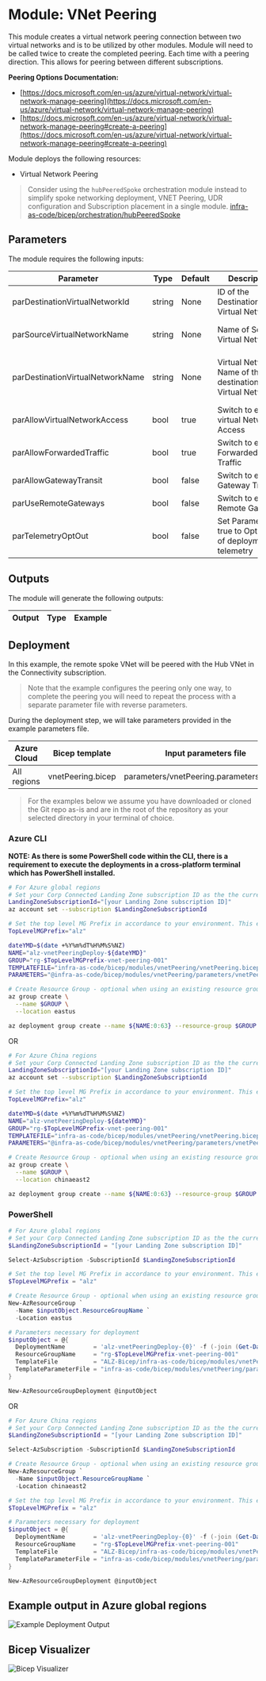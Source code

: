 # Module: VNet Peering

This module creates a virtual network peering connection between two virtual networks and is to be utilized by other modules. Module will need to be called twice to create the completed peering.  Each time with a peering direction. This allows for peering between different subscriptions.

**Peering Options Documentation:**

- [https://docs.microsoft.com/en-us/azure/virtual-network/virtual-network-manage-peering](https://docs.microsoft.com/en-us/azure/virtual-network/virtual-network-manage-peering)
- [https://docs.microsoft.com/en-us/azure/virtual-network/virtual-network-manage-peering#create-a-peering](https://docs.microsoft.com/en-us/azure/virtual-network/virtual-network-manage-peering#create-a-peering)

Module deploys the following resources:

- Virtual Network Peering

> Consider using the `hubPeeredSpoke` orchestration module instead to simplify spoke networking deployment, VNET Peering, UDR configuration and Subscription placement in a single module. [infra-as-code/bicep/orchestration/hubPeeredSpoke](https://github.com/Azure/ALZ-Bicep/tree/main/infra-as-code/bicep/orchestration/hubPeeredSpoke)

## Parameters

The module requires the following inputs:

 | Parameter                        | Type   | Default | Description                                                     | Requirement                                  | Example         |
 | -------------------------------- | ------ | ------- | --------------------------------------------------------------- | -------------------------------------------- | --------------- |
 | parDestinationVirtualNetworkId   | string | None    | ID of the Destination Virtual Network                           | Valid Virtual Network ID                     |
 | parSourceVirtualNetworkName      | string | None    | Name of Source Virtual Network                                  | Valid Azure Region                           | alz-spk-eastus2 |
 | parDestinationVirtualNetworkName | string | None    | Virtual Network Name of the destination/target Virtual Network. | 2-64 char, letters, numbers, and underscores | alz-hub-eastus2 |
 | parAllowVirtualNetworkAccess     | bool   | true    | Switch to enable virtual Network Access                         | None                                         | true            |
 | parAllowForwardedTraffic         | bool   | true    | Switch to enable Forwarded Traffic                              | None                                         | true            |
 | parAllowGatewayTransit           | bool   | false   | Switch to enable Gateway Transit                                | None                                         | false           |
 | parUseRemoteGateways             | bool   | false   | Switch to enable Remote Gateway                                 | None                                         | false           |
 | parTelemetryOptOut               | bool   | false   | Set Parameter to true to Opt-out of deployment telemetry        | None                                         | false           |

## Outputs

The module will generate the following outputs:

| Output | Type | Example |
| ------ | ---- | ------- |

## Deployment

In this example, the remote spoke VNet will be peered with the Hub VNet in the Connectivity subscription.

> Note that the example configures the peering only one way, to complete the peering you will need to repeat the process with a separate parameter file with reverse parameters.

During the deployment step, we will take parameters provided in the example parameters file.

 | Azure Cloud    | Bicep template      | Input parameters file                    |
 | -------------- | ------------------- | ---------------------------------------- |
 | All  regions | vnetPeering.bicep | parameters/vnetPeering.parameters.all.json    |

> For the examples below we assume you have downloaded or cloned the Git repo as-is and are in the root of the repository as your selected directory in your terminal of choice.

### Azure CLI
**NOTE: As there is some PowerShell code within the CLI, there is a requirement to execute the deployments in a cross-platform terminal which has PowerShell installed.**
```bash
# For Azure global regions
# Set your Corp Connected Landing Zone subscription ID as the the current subscription
LandingZoneSubscriptionId="[your Landing Zone subscription ID]"
az account set --subscription $LandingZoneSubscriptionId

# Set the top level MG Prefix in accordance to your environment. This example assumes default 'alz'.
TopLevelMGPrefix="alz"

dateYMD=$(date +%Y%m%dT%H%M%S%NZ)
NAME="alz-vnetPeeringDeploy-${dateYMD}"
GROUP="rg-$TopLevelMGPrefix-vnet-peering-001"
TEMPLATEFILE="infra-as-code/bicep/modules/vnetPeering/vnetPeering.bicep"
PARAMETERS="@infra-as-code/bicep/modules/vnetPeering/parameters/vnetPeering.parameters.all.json"

# Create Resource Group - optional when using an existing resource group
az group create \
  --name $GROUP \
  --location eastus

az deployment group create --name ${NAME:0:63} --resource-group $GROUP --template-file $TEMPLATEFILE --parameters $PARAMETERS
```
OR
```bash
# For Azure China regions
# Set your Corp Connected Landing Zone subscription ID as the the current subscription
LandingZoneSubscriptionId="[your Landing Zone subscription ID]"
az account set --subscription $LandingZoneSubscriptionId

# Set the top level MG Prefix in accordance to your environment. This example assumes default 'alz'.
TopLevelMGPrefix="alz"

dateYMD=$(date +%Y%m%dT%H%M%S%NZ)
NAME="alz-vnetPeeringDeploy-${dateYMD}"
GROUP="rg-$TopLevelMGPrefix-vnet-peering-001"
TEMPLATEFILE="infra-as-code/bicep/modules/vnetPeering/vnetPeering.bicep"
PARAMETERS="@infra-as-code/bicep/modules/vnetPeering/parameters/vnetPeering.parameters.all.json"

# Create Resource Group - optional when using an existing resource group
az group create \
  --name $GROUP \
  --location chinaeast2

az deployment group create --name ${NAME:0:63} --resource-group $GROUP --template-file $TEMPLATEFILE --parameters $PARAMETERS
```

### PowerShell

```powershell
# For Azure global regions
# Set your Corp Connected Landing Zone subscription ID as the the current subscription
$LandingZoneSubscriptionId = "[your Landing Zone subscription ID]"

Select-AzSubscription -SubscriptionId $LandingZoneSubscriptionId

# Set the top level MG Prefix in accordance to your environment. This example assumes default 'alz'.
$TopLevelMGPrefix = "alz"

# Create Resource Group - optional when using an existing resource group
New-AzResourceGroup `
  -Name $inputObject.ResourceGroupName `
  -Location eastus

# Parameters necessary for deployment
$inputObject = @{
  DeploymentName        = 'alz-vnetPeeringDeploy-{0}' -f (-join (Get-Date -Format 'yyyyMMddTHHMMssffffZ')[0..63])
  ResourceGroupName     = "rg-$TopLevelMGPrefix-vnet-peering-001"
  TemplateFile          = "ALZ-Bicep/infra-as-code/bicep/modules/vnetPeering/vnetPeering.bicep"
  TemplateParameterFile = "infra-as-code/bicep/modules/vnetPeering/parameters/vnetPeering.parameters.all.json"
}

New-AzResourceGroupDeployment @inputObject
```
OR
```powershell
# For Azure China regions
# Set your Corp Connected Landing Zone subscription ID as the the current subscription
$LandingZoneSubscriptionId = "[your Landing Zone subscription ID]"

Select-AzSubscription -SubscriptionId $LandingZoneSubscriptionId

# Create Resource Group - optional when using an existing resource group
New-AzResourceGroup `
  -Name $inputObject.ResourceGroupName `
  -Location chinaeast2

# Set the top level MG Prefix in accordance to your environment. This example assumes default 'alz'.
$TopLevelMGPrefix = "alz"

# Parameters necessary for deployment
$inputObject = @{
  DeploymentName        = 'alz-vnetPeeringDeploy-{0}' -f (-join (Get-Date -Format 'yyyyMMddTHHMMssffffZ')[0..63])
  ResourceGroupName     = "rg-$TopLevelMGPrefix-vnet-peering-001"
  TemplateFile          = "ALZ-Bicep/infra-as-code/bicep/modules/vnetPeering/vnetPeering.bicep"
  TemplateParameterFile = "infra-as-code/bicep/modules/vnetPeering/parameters/vnetPeering.parameters.all.json"
}

New-AzResourceGroupDeployment @inputObject
```

## Example output in Azure global regions

![Example Deployment Output](media/exampleDeploymentOutput.png "Example Deployment Output in Azure global regions")

## Bicep Visualizer

![Bicep Visualizer](media/bicepVisualizer.png "Bicep Visualizer")
